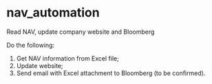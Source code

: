 # nav_automation
Read NAV, update company website and Bloomberg

Do the following:
1. Get NAV information from Excel file;
2. Update website;
3. Send email with Excel attachment to Bloomberg (to be confirmed).

